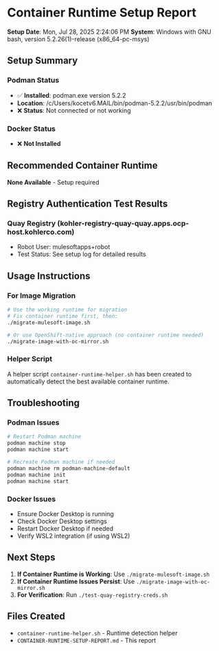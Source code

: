# Container Runtime Setup Report

**Setup Date**: Mon, Jul 28, 2025  2:24:06 PM
**System**: Windows with GNU bash, version 5.2.26(1)-release (x86_64-pc-msys)

## Setup Summary

### Podman Status
- ✅ **Installed**: podman.exe version 5.2.2
- **Location**: /c/Users/kocetv6.MAIL/bin/podman-5.2.2/usr/bin/podman
- ❌ **Status**: Not connected or not working

### Docker Status
- ❌ **Not Installed**

## Recommended Container Runtime

**None Available** - Setup required

## Registry Authentication Test Results

### Quay Registry (kohler-registry-quay-quay.apps.ocp-host.kohlerco.com)
- Robot User: mulesoftapps+robot
- Test Status: See setup log for detailed results

## Usage Instructions

### For Image Migration
```bash
# Use the working runtime for migration
# Fix container runtime first, then:
./migrate-mulesoft-image.sh

# Or use OpenShift-native approach (no container runtime needed)
./migrate-image-with-oc-mirror.sh
```

### Helper Script
A helper script `container-runtime-helper.sh` has been created to automatically detect the best available container runtime.

## Troubleshooting

### Podman Issues
```bash
# Restart Podman machine
podman machine stop
podman machine start

# Recreate Podman machine if needed
podman machine rm podman-machine-default
podman machine init
podman machine start
```

### Docker Issues
- Ensure Docker Desktop is running
- Check Docker Desktop settings
- Restart Docker Desktop if needed
- Verify WSL2 integration (if using WSL2)

## Next Steps

1. **If Container Runtime is Working**: Use `./migrate-mulesoft-image.sh`
2. **If Container Runtime Issues Persist**: Use `./migrate-image-with-oc-mirror.sh`
3. **For Verification**: Run `./test-quay-registry-creds.sh`

## Files Created
- `container-runtime-helper.sh` - Runtime detection helper
- `CONTAINER-RUNTIME-SETUP-REPORT.md` - This report

